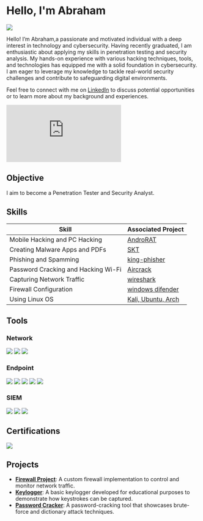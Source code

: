 # Hello, I'm Abraham  
<a href="https://www.linkedin.com/in/abr-ahamis"><img src="https://img.shields.io/badge/-LinkedIn-0072b1?&style=for-the-badge&logo=linkedin&logoColor=white" /></a>


Hello! I’m Abraham,a passionate and motivated individual with a deep interest in technology and cybersecurity. Having recently graduated, I am enthusiastic about applying my skills in penetration testing and security analysis. My hands-on experience with various hacking techniques, tools, and technologies has equipped me with a solid foundation in cybersecurity. I am eager to leverage my knowledge to tackle real-world security challenges and contribute to safeguarding digital environments.

Feel free to connect with me on [LinkedIn](https://www.linkedin.com/in/abr-ahamis) to discuss potential opportunities or to learn more about my background and experiences.
<iframe src="https://tryhackme.com/api/v2/badges/public-profile?userPublicId=4020819" style='border:none;'></iframe>

## Objective
I aim to become a Penetration Tester and Security Analyst.

## Skills
| Skill                                         | Associated Project         |
|-----------------------------------------------|----------------------------|
| Mobile Hacking and PC Hacking                 | [AndroRAT](https://github.com/karma9874/AndroRAT.git)          |
| Creating Malware Apps and PDFs                | [SKT](https://github.com/surrealyz/pdfclassifier.git)          |
| Phishing and Spamming                         | [king-phisher](https://github.com/rsmusllp/king-phisher.git)          |
| Password Cracking and Hacking Wi-Fi           | [Aircrack](https://www.google.com/search?q=aircrack-ng&oq=air&gs_lcrp=EgZjaHJvbWUqDQgAEAAYkQIYgAQYigUyDQgAEAAYkQIYgAQYigUyBggBEEUYOTINCAIQABiRAhiABBiKBTIYCAMQLhhDGMcBGLEDGMkDGNEDGIAEGIoFMgoIBBAAGJIDGIAEMg0IBRAAGJIDGIAEGIoFMgcIBhAAGIAEMgcIBxAAGIAEMg0ICBAAGIMBGLEDGIAEMgcICRAAGI8C0gEJMTAxMzhqMGo3qAIAsAIA&sourceid=chrome&ie=UTF-8)          |
| Capturing Network Traffic                     | [wireshark](https://github.com/HalilDeniz/PacketSpy.git)          |
| Firewall Configuration                        | [windows difender](https://github.com/hegdepavankumar/Fortigate-Firewall-Complete-Guide.git)          |
| Using Linux OS                                | [Kali, Ubuntu, Arch](https://www.google.com/search?q=linux+os&oq=linux+os+&gs_lcrp=EgZjaHJvbWUyBggAEEUYOTIGCAEQRRg8MgYIAhBFGDzSAQgzNjUxajBqN6gCALACAA&sourceid=chrome&ie=UTF-8)          |

## Tools
### Network
<div>
    <img src="https://img.shields.io/badge/-Wireshark-1679A7?&style=for-the-badge&logo=Wireshark&logoColor=white" />
    <img src="https://img.shields.io/badge/-Bettercap-00B2A9?&style=for-the-badge&logo=Bettercap&logoColor=white" />
    <img src="https://img.shields.io/badge/-Nmap-004B49?&style=for-the-badge&logo=Nmap&logoColor=white" />
</div>

### Endpoint
<div>
    <img src="https://img.shields.io/badge/-Metasploit-0E1D1D?&style=for-the-badge&logo=Metasploit&logoColor=white" />
    <img src="https://img.shields.io/badge/-Burp_Suite-FD0000?&style=for-the-badge&logo=Burp_Suite&logoColor=white" />
    <img src="https://img.shields.io/badge/-John_the_Ripper-00FF00?&style=for-the-badge&logo=John_the_Ripper&logoColor=white" />
    <img src="https://img.shields.io/badge/-Hydra-FF0000?&style=for-the-badge&logo=Hydra&logoColor=white" />
    <img src="https://img.shields.io/badge/-King_Phishing-1F77D0?&style=for-the-badge&logo=King_Phishing&logoColor=white" />
</div>

### SIEM
<div>
    <img src="https://img.shields.io/badge/-Microsoft_Sentinel-0078D4?&style=for-the-badge&logo=Microsoft&logoColor=white" />
    <img src="https://img.shields.io/badge/-Splunk-000000?&style=for-the-badge&logo=Splunk&logoColor=white" />
    <img src="https://img.shields.io/badge/-Elastic-005571?&style=for-the-badge&logo=Elastic&logoColor=white" />
</div>

## Certifications
<div>
<img src="https://img.shields.io/badge/-Security%2B-FF0000?&style=for-the-badge&logo=CompTIA&logoColor=white" />
</div>

## Projects
- **[Firewall Project](https://github.com/Abr-ahamis/Firewall-project)**: A custom firewall implementation to control and monitor network traffic.
- **[Keylogger](https://github.com/Abr-ahamis/Keylogger)**: A basic keylogger developed for educational purposes to demonstrate how keystrokes can be captured.
- **[Password Cracker](https://github.com/Abr-ahamis/password)**: A password-cracking tool that showcases brute-force and dictionary attack techniques.
